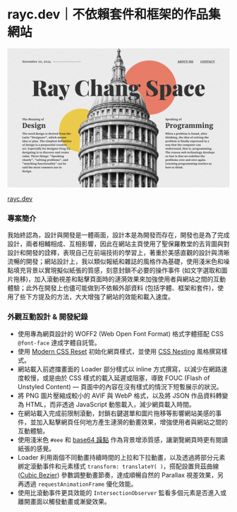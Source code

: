# rayc.dev｜不依賴套件和框架的作品集網站

![cover](/assets/images/cover.png)

[rayc.dev](https://rayc.dev)

### 專案簡介

我始終認為，設計與開發是一體兩面，設計本是為開發而存在，開發也是為了完成設計，兩者相輔相成、互相影響，因此在網站主頁使用了聖保羅教堂的去背圖與對設計和開發的詮釋，表現自己在前端技術的學習上，著重於美感直觀的設計與清晰流暢的開發；網站設計上，我以類似報紙和雜誌的風格作為基礎，使用淺米色和噪點填充背景以實現擬似紙張的質感，刻意封鎖不必要的操作事件 (如文字選取和圖片拖移)，加入滾動視差和點擊頁面時的漣漪效果來加強使用者與網站之間的互動體驗；此外在開發上也儘可能做到不依賴外部資料 (包括字體、框架和套件)，使用了些下方提及的方法，大大增強了網站的效能和載入速度。

### 外觀互動設計 & 開發紀錄

- 使用專為網頁設計的 WOFF2 (Web Open Font Format) 格式字體搭配 CSS `@font-face` 達成字體自託管。
- 使用 [Modern CSS Reset](https://www.joshwcomeau.com/css/custom-css-reset/) 初始化網頁樣式，並使用 [CSS Nesting](https://developer.chrome.com/docs/css-ui/css-nesting?hl=zh-tw) 風格撰寫樣式。
- 網站載入前遮擋畫面的 Loader 部分樣式以 inline 方式撰寫，以減少在網路速度較慢，或是由於 CSS 樣式的載入延遲或阻塞，導致 FOUC (Flash of Unstyled Content) — 頁面中的內容在沒有樣式的情況下短暫展示的狀況。
- 將 PNG 圖片壓縮成較小的 AVIF 與 WebP 格式，以及將 JSON 作品資料轉變為 HTML，而非透過 JavaScript 動態載入，減少網頁載入時間。
- 在網站載入完成前限制滾動，封鎖右鍵選單和圖片拖移等影響網站美感的事件，並加入點擊網頁任何地方產生漣漪的動畫效果，增強使用者與網站之間的互動體驗。
- 使用淺米色 `#eee` 和 [base64 躁點](http://noisepng.com/) 作為背景增添質感，讓瀏覽網頁時更有閱讀紙張的感覺。
- Loader 利用兩個不同動畫持續時間的上拉和下拉動畫，以及透過將部分元素綁定滾動事件和元素樣式 `transform: translateY( )`，搭配設置貝茲曲線 ([Cubic Bezier](https://cubic-bezier.com)) 參數調整動畫節奏，達成順暢自然的 Parallax 視差效果，另再透過 `requestAnimationFrame` 優化效能。
- 使用比滾動事件更具效能的 `IntersectionObserver` 監看多個元素是否進入或離開畫面以觸發動畫或漸變效果。
